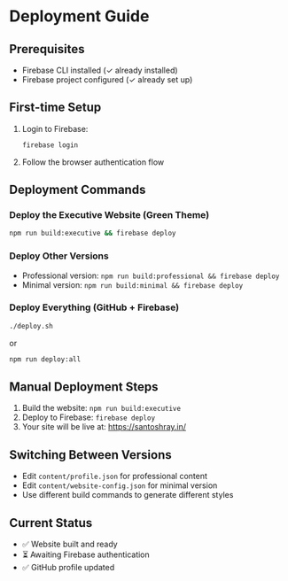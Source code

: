 # Deployment Guide

## Prerequisites
- Firebase CLI installed (✓ already installed)
- Firebase project configured (✓ already set up)

## First-time Setup
1. Login to Firebase:
   ```bash
   firebase login
   ```

2. Follow the browser authentication flow

## Deployment Commands

### Deploy the Executive Website (Green Theme)
```bash
npm run build:executive && firebase deploy
```

### Deploy Other Versions
- Professional version: `npm run build:professional && firebase deploy`
- Minimal version: `npm run build:minimal && firebase deploy`

### Deploy Everything (GitHub + Firebase)
```bash
./deploy.sh
```
or
```bash
npm run deploy:all
```

## Manual Deployment Steps
1. Build the website: `npm run build:executive`
2. Deploy to Firebase: `firebase deploy`
3. Your site will be live at: https://santoshray.in/

## Switching Between Versions
- Edit `content/profile.json` for professional content
- Edit `content/website-config.json` for minimal version
- Use different build commands to generate different styles

## Current Status
- ✅ Website built and ready
- ⏳ Awaiting Firebase authentication
- ✅ GitHub profile updated